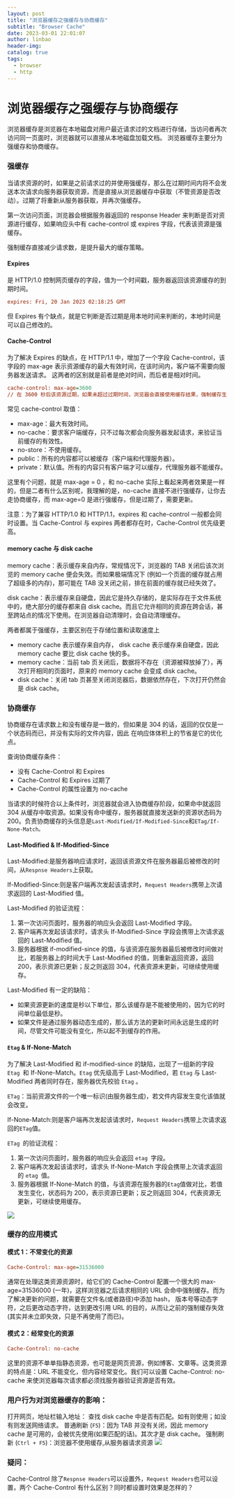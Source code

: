 ```yaml
---
layout: post
title: "浏览器缓存之强缓存与协商缓存"
subtitle: "Browser Cache"
date: 2023-03-01 22:01:07
author: linbao
header-img:
catalog: true
tags:
  - browser
  - http
---
```


# 浏览器缓存之强缓存与协商缓存

浏览器缓存是浏览器在本地磁盘对用户最近请求过的文档进行存储，当访问者再次访问同一页面时，浏览器就可以直接从本地磁盘加载文档。 浏览器缓存主要分为强缓存和协商缓存。

### 强缓存

当请求资源的时，如果是之前请求过的并使用强缓存，那么在过期时间内将不会发送本次请求向服务器获取资源，而是直接从浏览器缓存中获取（不管资源是否改动）。过期了将重新从服务器获取，并再次强缓存。

第一次访问页面，浏览器会根据服务器返回的 response Header 来判断是否对资源进行缓存，如果响应头中有 cache-control 或 expires 字段，代表该资源是强缓存。

强制缓存直接减少请求数，是提升最大的缓存策略。

#### Expires

是 HTTP/1.0 控制网页缓存的字段，值为一个时间戳，服务器返回该资源缓存的到期时间。

```ini
expires: Fri, 20 Jan 2023 02:18:25 GMT
```

但 Expires 有个缺点，就是它判断是否过期是用本地时间来判断的，本地时间是可以自己修改的。

#### Cache-Control

为了解决 Expires 的缺点，在 HTTP/1.1 中，增加了一个字段 Cache-control，该字段的 max-age 表示资源缓存的最大有效时间，在该时间内，客户端不需要向服务器发送请求。
这两者的区别就是前者是绝对时间，而后者是相对时间。

```ini
cache-control: max-age=3600
// 在 3600 秒后该资源过期，如果未超过过期时间，浏览器会直接使用缓存结果，强制缓存生效
```

常见 cache-control 取值：

- max-age：最大有效时间。
- no-cache：要求客户端缓存，只不过每次都会向服务器发起请求，来验证当前缓存的有效性。
- no-store：不使用缓存。
- public：所有的内容都可以被缓存（客户端和代理服务器）。
- private：默认值。所有的内容只有客户端才可以缓存，代理服务器不能缓存。

这里有个问题，就是 max-age = 0 ，和 no-cache 实际上看起来两者效果是一样的，但是二者有什么区别呢，我理解的是，no-cache 直接不进行强缓存，让你去走协商缓存，而 max-age=0 是进行强缓存，但是过期了，需要更新。

注意：为了兼容 HTTP/1.0 和 HTTP/1.1，expires 和 cache-control 一般都会同时设置。当 Cache-Control 与 expires 两者都存在时，Cache-Control 优先级更高。

#### memory cache 与 disk cache

memory cache：表示缓存来自内存，常规情况下，浏览器的 TAB 关闭后该次浏览的 memory cache 便会失效。而如果极端情况下 (例如一个页面的缓存就占用了超级多的内存)，那可能在 TAB 没关闭之前，排在前面的缓存就已经失效了。

disk cache：表示缓存来自硬盘，因此它是持久存储的，是实际存在于文件系统中的，绝大部分的缓存都来自 disk cache。而且它允许相同的资源在跨会话，甚至跨站点的情况下使用。在浏览器自动清理时，会自动清理缓存。

两者都属于强缓存，主要区别在于存储位置和读取速度上

- memory cache 表示缓存来自内存， disk cache 表示缓存来自硬盘，因此 memory cache 要比 disk cache 快的多。
- memory cache：当前 tab 页关闭后，数据将不存在（资源被释放掉了），再次打开相同的页面时，原来的 memory cache 会变成 disk cache。
- disk cache：关闭 tab 页甚至关闭浏览器后，数据依然存在，下次打开仍然会是 disk cache。

### 协商缓存

协商缓存在请求数上和没有缓存是一致的，但如果是 304 的话，返回的仅仅是一个状态码而已，并没有实际的文件内容，因此 在响应体体积上的节省是它的优化点。

查询协商缓存条件：

- 没有 Cache-Control 和 Expires
- Cache-Control 和 Expires 过期了
- Cache-Control 的属性设置为 no-cache

当请求的时候符合以上条件时，浏览器就会进入协商缓存阶段，如果命中就返回 304 从缓存中取资源。如果没有命中缓存，服务器就直接发送新的资源状态码为 200。负责协商缓存的头信息是`Last-Modified/If-Modified-Since`和`ETag/If-None-Match。`

#### Last-Modified & If-Modified-Since

Last-Modified:是服务器响应请求时，返回该资源文件在服务器最后被修改的时间，从`Respnse Headers`上获取。

If-Modified-Since:则是客户端再次发起该请求时，`Request Headers`携带上次请求返回的 Last-Modified 值。

Last-Modified 的验证流程：

1. 第一次访问页面时，服务器的响应头会返回 Last-Modified 字段。
2. 客户端再次发起该请求时，请求头 If-Modified-Since 字段会携带上次请求返回的 Last-Modified 值。
3. 服务器根据 if-modified-since 的值，与该资源在服务器最后被修改时间做对比，若服务器上的时间大于 Last-Modified 的值，则重新返回资源，返回 200，表示资源已更新；反之则返回 304，代表资源未更新，可继续使用缓存。

Last-Modified 有一定的缺陷：

- 如果资源更新的速度是秒以下单位，那么该缓存是不能被使用的，因为它的时间单位最低是秒。
- 如果文件是通过服务器动态生成的，那么该方法的更新时间永远是生成的时间，尽管文件可能没有变化，所以起不到缓存的作用。

#### `Etag` & If-None-Match

为了解决 Last-Modified 和 if-modified-since 的缺陷，出现了一组新的字段 `Etag `和 If-None-Match。`Etag` 优先级高于 Last-Modified，若 `Etag` 与 Last-Modified 两者同时存在，服务器优先校验 `Etag` 。

`ETag`：当前资源文件的一个唯一标识(由服务器生成)，若文件内容发生变化该值就会改变。

If-None-Match:则是客户端再次发起该请求时，`Request Headers`携带上次请求返回的`ETag`值。

`ETag `的验证流程：

1. 第一次访问页面时，服务器的响应头会返回 `etag `字段。
2. 客户端再次发起该请求时，请求头 If-None-Match 字段会携带上次请求返回的 `etag `值。
3. 服务器根据 If-None-Match 的值，与该资源在服务器的`Etag`值做对比，若值发生变化，状态码为 200，表示资源已更新；反之则返回 304，代表资源无更新，可继续使用缓存。

![](sp20230203_100432_793.png)

### 缓存的应用模式

#### 模式 1：不常变化的资源

```ini
Cache-Control: max-age=31536000
```

通常在处理这类资源资源时，给它们的 Cache-Control 配置一个很大的 max-age=31536000 (一年)，这样浏览器之后请求相同的 URL 会命中强制缓存。而为了解决更新的问题，就需要在文件名(或者路径)中添加 hash， 版本号等动态字符，之后更改动态字符，达到更改引用 URL 的目的，从而让之前的强制缓存失效 (其实并未立即失效，只是不再使用了而已)。

#### 模式 2：经常变化的资源

```ini
Cache-Control: no-cache
```

这里的资源不单单指静态资源，也可能是网页资源，例如博客、文章等。这类资源的特点是：URL 不能变化，但内容经常变化。我们可以设置 Cache-Control: no-cache 来使浏览器每次请求都必须找服务器验证资源是否有效。

### 用户行为对浏览器缓存的影响：

打开网页，地址栏输入地址： 查找 disk cache 中是否有匹配。如有则使用；如没有则发送网络请求。
普通刷新 (`F5`)：因为 TAB 并没有关闭，因此 memory cache 是可用的，会被优先使用(如果匹配的话)。其次才是 disk cache。
强制刷新 (`Ctrl + F5`)：浏览器不使用缓存,从服务器请求资源
![](f07f7b3598667.png)

### 疑问：

Cache-Control 除了`Respnse Headers`可以设置外，`Request Headers`也可以设置，两个 Cache-Control 有什么区别？同时都设置时效果是怎样的？
